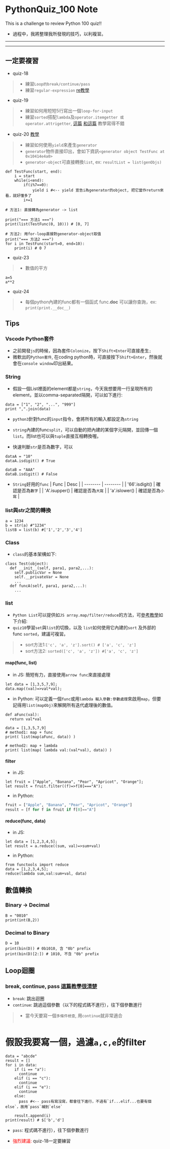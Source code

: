 # PythonQuiz_100 Note
This is a challenge to review Python 100 quiz!!
- 過程中，我將整理我所發現的技巧，以利複習。
---
---
## 一定要複習
- quiz-18
>- 練習`Loop的break/continue/pass`
>- 練習`regular-expression` [re教學](https://reurl.cc/yg5Kda)

- quiz-19
>- 練習如何用短短5行寫出一個`loop-for-input`
>- 練習`sorted`搭配`lambda`及`operator.itemgetter 或 operator.attrigetter`, [這篇](https://reurl.cc/3L8kbj) [和這篇](https://reurl.cc/6lp3yr) 教學寫得不錯


- quiz-20 [教學](https://reurl.cc/Q31QAO)
>- 練習如何使用`yield`來產生`generator`
>- `generator`物件直接印出，會如下資訊`<generator object TestFunc at 0x10414e4a0>`
>- `generator-object`可直接轉換`list`, ex: `resultList = list(genObjs)`
```python=
def TestFunc(start, end):
    i = start
    while(i<end):
        if(i%7==0):
            yield i #<-- yield 宣告i為generator的object, 把它當作return來看，就好懂多了
        i+=1

# 方法1: 直接轉為generator -> list

print("=== 方法1 ===")
print(list(TestFunc(0, 10))) # [0, 7]

# 方法2: 用for-loop直接對generator-object取值
print("=== 方法2 ===")
for i in TestFunc(start=0, end=10):
    print(i) # 0 7
```

- quiz-23
>- 數值的平方
```python=
a=5 
a**2
```

- quiz-24
>- 每個python內建的func都有一個函式 func.__doc__ 可以讓你查詢，ex: `print(print.__doc__)`




## Tips

### Vscode Python套件
- 之前開發`js`的時候，因為套件`Colonize`，按下`Shift+Enter`可直接產生`;`
- 微軟出的`Python套件`, 在coding python時，可直接按下`Shift+Enter`，然後就會在`console window`印出結果。

### String 
- 假設一個List裡面的element都是`string`，今天我想要用一行呈現所有的element，並以comma-separated隔開，可以如下進行:
```=python
data = ["1", "2", "...", "999"]
print ",".join(data)
```
- `python3`針對func的`input`指令，會將所有的輸入都設定為`string`

- `string`內建的func`split`，可以自動的把內建的某個字元隔開，並回傳一個`list`。而list也可以與`tuple`直接互相轉換喔。

- 快速判斷`str`是否為數字，可以
```python=
dataA = "10"
dataA.isdigit() # True

dataB = "AAA"
dataB.isdigit() # False
```

- `String`好用的`func`
| Func | Desc |
| -------- | -------- |
| '66'.isdigit()     | 確認是否為`數字`     |
| 'A'.isupper()      | 確認是否為`大寫`     |
| 'a'.islower()      | 確認是否為`小寫`     |


### list與str之間的轉換
```python=
a = 1234   
b = str(a) #"1234"
listB = list(b) #['1','2','3','4']
```

### Class
- `class`的基本架構如下:
```python=
class Test(object):
  def __init__(self, para1, para2,...):
    self.publicVar = None
    self.__privateVar = None
    ...
  def funcA(self, para1, para2,...):
    ...
```

### list
- `Python List`可以提供如`JS array.map/filter/reduce`的方法，可[參考教學](https://stackabuse.com/map-filter-and-reduce-in-python-with-examples/)如下介紹:
- `quiz10`學習`set`與`list`的切換，以及 `list`如何使用它內建的`sort` 及外部的func `sorted`，建議可複習。
>- sort方法1:`['c', 'a', 'z'].sort() # ['a', 'c', 'z']`
>- sort方法2: `sorted(['c', 'a', 'z']) #['a', 'c', 'z']`
#### map(func, list)
- in JS: 簡短有力，直接使用`arrow func`來直接處理
```javascript=
let data = [1,3,5,7,9];
data.map((val)=>val*val);
```

- in Python: 可以定義一個`func`或用`lambda 輸入參數:參數處理`來啟用`map`，但要記得用`list(mapObj)`來解開所有迭代處理後的數值。
```python=
def aFunc(val):
  return val*val

data = [1,3,5,7,9]
# method1: map + func
print( list(map(aFunc, data)) )

# method2: map + lambda
print( list(map( lambda val:(val*val), data)) )
```

#### filter
- in JS:
```javascript=
let fruit = ["Apple", "Banana", "Pear", "Apricot", "Orange"];
let result = fruit.filter((f)=>f[0]==="A");
```

- in Python:
```python
fruit = ["Apple", "Banana", "Pear", "Apricot", "Orange"]
result = [f for f in fruit if f[0]=="A"]

```

#### reduce(func, data)
- in JS:
```javascript=
let data = [1,2,3,4,5];
let result = a.reduce((sum, val)=>sum+val)
```

- in Python:
```python=
from functools import reduce
data = [1,2,3,4,5];
reduce(lambda sum,val:sum+val, data)

```

## 數值轉換
### Binary -> Decimal
```python=
B = "0010"
print(int(B,2))
```

### Decimal to Binary
```python=
D = 10
print(bin(D)) # 0b1010, 含 "0b" prefix
print(bin(D)[2:]) # 1010, 不含 "0b" prefix

```

## Loop迴圈
### break, continue, pass [這篇教學很清楚](https://reurl.cc/e80kob)
- `break`: 跳出迴圈
- `continue`: 跳過這個參數（以下的程式碼不進行），往下個參數進行
>- 當今天要寫一個`多條件檢查`, 用`continue`就非常適合
>```python=
# 假設我要寫一個，過濾`a,c,e`的filter
```python=
data = "abcde"
result = []
for i in data:
    if (i == "a"):
      continue
    elif (i == "c"):
      continue
    elif (i == "e"):
      continue
    else:
      pass #<-- pass有寫沒寫，都會往下進行，不過有`if...elif...也要有個else`，故用`pass`補到`else`
    
    result.append(i)
print(result) # $['b','d']
```
- `pass`: 程式碼不進行），往下個參數進行

- <font color="red">強烈建議:</font> quiz-18一定要練習



